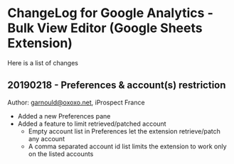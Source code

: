 # ChangeLog for Google Analytics - Bulk View Editor (Google Sheets Extension)

Here is a list of changes

## 20190218 - Preferences & account(s) restriction

Author: garnould@oxoxo.net, iProspect France

- Added a new Preferences pane
- Added a feature to limit retrieved/patched account
    - Empty account list in Preferences let the extension retrieve/patch any account
    - A comma separated account id list limits the extension to work only on the listed accounts
